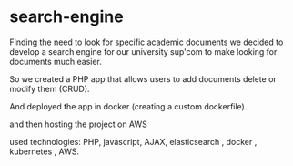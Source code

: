 ﻿# search-engine


Finding the need to look for specific academic documents we decided to develop    a search engine for our university sup'com  to make looking for  documents much easier.

So  we created a PHP app that allows  users  to add documents delete or modify them (CRUD).

And deployed the app in docker (creating a custom dockerfile).

and then hosting the project on  AWS

used technologies:  PHP, javascript, AJAX, elasticsearch , docker , kubernetes , AWS.
